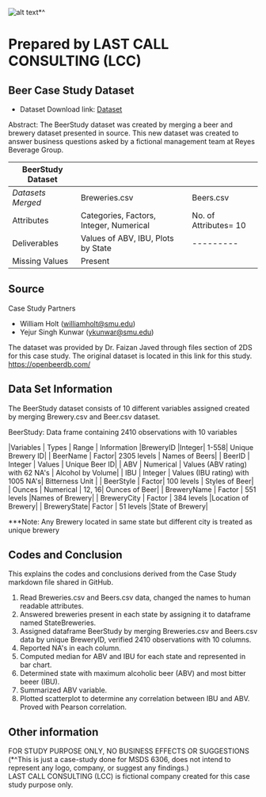 ![alt text][logo]*^	

# Prepared by LAST CALL CONSULTING (LCC)
[logo]: http://www.reyesbeveragegroup.com/Global/Logos/RBG-wheat-shield.png

## Beer Case Study Dataset

* Dataset Download link: [Dataset](https://openbeerdb.com/)

Abstract:  The BeerStudy dataset was created by merging a beer and brewery dataset presented in source. This new dataset was created to answer business questions asked by a fictional management team at Reyes Beverage Group.


|BeerStudy  Dataset  |             |          |
--- | --- | ---
*Datasets Merged* | Breweries.csv | Beers.csv	    
|Attributes   |Categories, Factors, Integer, Numerical| No. of Attributes= 10|	
|Deliverables| Values of ABV, IBU, Plots by State|---------|
|Missing Values| Present

## Source

Case Study Partners
* William Holt (williamholt@smu.edu)
* Yejur Singh Kunwar (ykunwar@smu.edu)

The dataset was provided by Dr. Faizan Javed through files section of 2DS for this case study. The original dataset is located in this link for this study. https://openbeerdb.com/


## Data Set Information

The BeerStudy dataset consists of 10 different variables assigned created by merging Brewery.csv and Beer.csv dataset. 

BeerStudy: Data frame containing 2410 observations with 10 variables

|Variables  | Types | Range | Information 
 |BreweryID   |Integer|  1-558| Unique Brewery ID|
 | BeerName   | Factor| 2305 levels | Names of Beers|
 | BeerID      | Integer | Values  | Unique Beer ID|
 | ABV         | Numerical | Values (ABV rating) with 62 NA's | Alcohol by Volume|
 | IBU         | Integer | Values (IBU rating) with 1005 NA's| Bitterness Unit |
 | BeerStyle   | Factor| 100 levels  | Styles of Beer|
 | Ounces      | Numerical | 12, 16| Ounces of Beer|
 | BreweryName | Factor | 551 levels |Names of Brewery|
 | BreweryCity | Factor | 384 levels |Location of Brewery|
 | BreweryState| Factor | 51 levels |State of Brewery|

***Note: Any Brewery located in same state but different city is treated as unique brewery

## Codes and Conclusion
This explains the codes and conclusions derived from the Case Study markdown file shared in GitHub.

1. Read Breweries.csv and Beers.csv data, changed the names to human readable attributes.
2. Answered breweries present in each state by assigning it to dataframe named StateBreweries.
3. Assigned dataframe BeerStudy by merging Breweries.csv and Beers.csv data by unique BreweryID, verified 2410 observations with 10 columns. 
4. Reported NA's in each column.
5. Computed median for ABV and IBU for each state and represented in bar chart.
6. Determined state with maximum alcoholic beer (ABV) and most bitter beeer (IBU).
7. Summarized ABV variable.
8. Plotted scatterplot to determine any correlation between IBU and ABV. Proved with Pearson correlation.

## Other information
FOR STUDY PURPOSE ONLY, NO BUSINESS EFFECTS OR SUGGESTIONS\
(*^This is just a case-study done for MSDS 6306, does not intend to represent any logo, company, or suggest any findings.)\
LAST CALL CONSULTING (LCC) is fictional company created for this case study purpose only.
